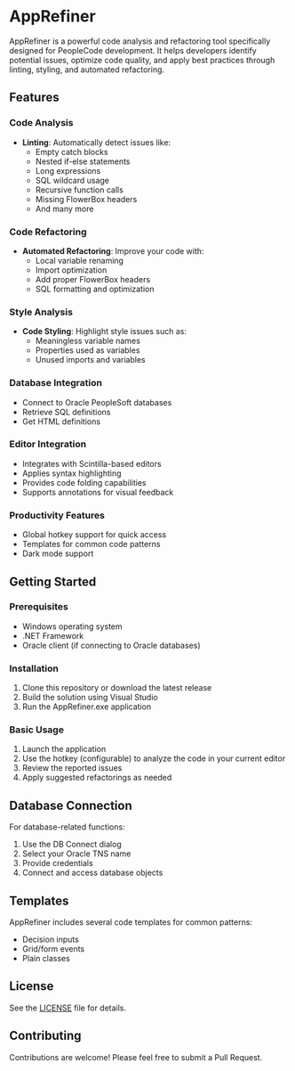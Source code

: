 # AppRefiner

AppRefiner is a powerful code analysis and refactoring tool specifically designed for PeopleCode development. It helps developers identify potential issues, optimize code quality, and apply best practices through linting, styling, and automated refactoring.

## Features

### Code Analysis
- **Linting**: Automatically detect issues like:
  - Empty catch blocks
  - Nested if-else statements
  - Long expressions
  - SQL wildcard usage
  - Recursive function calls
  - Missing FlowerBox headers
  - And many more

### Code Refactoring
- **Automated Refactoring**: Improve your code with:
  - Local variable renaming
  - Import optimization
  - Add proper FlowerBox headers
  - SQL formatting and optimization

### Style Analysis
- **Code Styling**: Highlight style issues such as:
  - Meaningless variable names
  - Properties used as variables
  - Unused imports and variables

### Database Integration
- Connect to Oracle PeopleSoft databases
- Retrieve SQL definitions
- Get HTML definitions

### Editor Integration
- Integrates with Scintilla-based editors
- Applies syntax highlighting
- Provides code folding capabilities
- Supports annotations for visual feedback

### Productivity Features
- Global hotkey support for quick access
- Templates for common code patterns
- Dark mode support

## Getting Started

### Prerequisites
- Windows operating system
- .NET Framework 
- Oracle client (if connecting to Oracle databases)

### Installation
1. Clone this repository or download the latest release
2. Build the solution using Visual Studio
3. Run the AppRefiner.exe application

### Basic Usage
1. Launch the application
2. Use the hotkey (configurable) to analyze the code in your current editor
3. Review the reported issues
4. Apply suggested refactorings as needed

## Database Connection
For database-related functions:
1. Use the DB Connect dialog
2. Select your Oracle TNS name
3. Provide credentials
4. Connect and access database objects

## Templates
AppRefiner includes several code templates for common patterns:
- Decision inputs
- Grid/form events
- Plain classes

## License
See the [LICENSE](LICENSE) file for details.

## Contributing
Contributions are welcome! Please feel free to submit a Pull Request.
